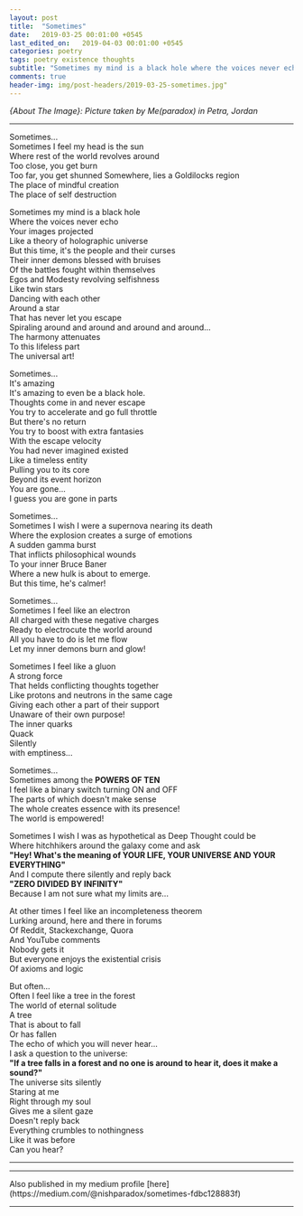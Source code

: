 ```yaml
---
layout: post
title:  "Sometimes"
date:   2019-03-25 00:01:00 +0545
last_edited_on:   2019-04-03 00:01:00 +0545
categories: poetry
tags: poetry existence thoughts
subtitle: "Sometimes my mind is a black hole where the voices never echo..."
comments: true
header-img: img/post-headers/2019-03-25-sometimes.jpg"
---
```


*{About The Image}: Picture taken by Me(paradox) in Petra, Jordan*
<hr/>

Sometimes...  
Sometimes I feel my head is the sun  
Where rest of the world revolves around  
Too close, you get burn  
Too far,  you get shunned
Somewhere, lies a Goldilocks region  
The place of mindful creation  
The place of self destruction  

Sometimes my mind is a black hole  
Where the voices never echo  
Your images projected  
Like a theory of holographic universe  
But this time, it's the people and their curses  
Their inner demons blessed with bruises  
Of the battles fought within themselves  
Egos and Modesty revolving selfishness  
Like twin stars  
Dancing with each other  
Around a star  
That has never let you escape  
Spiraling around and around and around and around...  
The harmony attenuates  
To this lifeless part  
The universal art!  
  
Sometimes...  
It's amazing  
It's amazing to even be a black hole.  
Thoughts come in and never escape  
You try to accelerate and go full throttle  
But there's no return  
You try to boost with extra fantasies  
With the escape velocity  
You had never imagined existed  
Like a timeless entity  
Pulling you to its core  
Beyond its event horizon  
You are gone...  
I guess you are gone in parts  
  
Sometimes...  
Sometimes I wish I were a supernova nearing its death  
Where the explosion creates a surge of emotions  
A sudden gamma burst  
That inflicts philosophical wounds  
To your inner Bruce Baner  
Where a new hulk is about to emerge.  
But this time, he's calmer!  
  
Sometimes...  
Sometimes I feel like an electron  
All charged with these negative charges  
Ready to electrocute the world around  
All you have to do is let me flow  
Let my inner demons burn and glow!  
  
Sometimes I feel like a gluon  
A strong force  
That helds conflicting thoughts together  
Like protons and neutrons in the same cage  
Giving each other a part of their support  
Unaware of their own purpose!  
The inner quarks  
Quack  
Silently  
with emptiness...  
  
Sometimes...  
Sometimes among the **POWERS OF TEN**  
I feel like a binary switch turning ON and OFF  
The parts of which doesn't make sense  
The whole creates essence with its presence!  
The world is empowered!  
  
Sometimes I wish I was as hypothetical as Deep Thought could be  
Where hitchhikers around the galaxy come and ask  
**"Hey! What's the meaning of YOUR LIFE, YOUR UNIVERSE AND YOUR EVERYTHING"**  
And I compute there silently and reply back  
**"ZERO DIVIDED BY INFINITY"**  
Because I am not sure what my limits are...  
  
At other times I feel like an incompleteness theorem  
Lurking around, here and there in forums  
Of Reddit, Stackexchange, Quora  
And YouTube comments  
Nobody gets it  
But everyone enjoys the existential crisis  
Of axioms and logic  
  
  
But often...  
Often I feel like a tree in the forest  
The world of eternal solitude  
A tree  
That is about to fall  
Or has fallen  
The echo of which you will never hear...  
I ask a question to the universe:  
**"If a tree falls in a forest and no one is around to hear it, does it make a sound?"**  
The universe sits silently  
Staring at me  
Right through my soul  
Gives me a silent gaze  
Doesn't reply back  
Everything crumbles to nothingness  
Like it was before  
Can you hear?  

<hr/>
<hr/>
Also published in my medium profile [here](https://medium.com/@nishparadox/sometimes-fdbc128883f)
<hr/>
